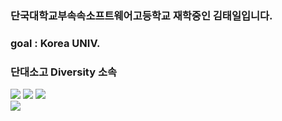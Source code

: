 ### 단국대학교부속속소프트웨어고등학교 재학중인 김태일입니다.
### goal : Korea UNIV.
### 단대소고 Diversity 소속

<a href="https://www.instagram.com/gerrard_taeil._/" target="_blank"><img src="https://img.shields.io/badge/instagram-E4405F?style=flat-square&logo=Instagram&logoColor=white"/></a>
<img src="https://img.shields.io/badge/GLAYTIGER-0000FF?style=flat-square&logo=discord&logoColor=black">
<a href="https://www.youtube.com/channel/UCTikHent_bukHu2muDOQRrw/" target="_blank"><img src="https://img.shields.io/badge/YouTube-FF0000?style=flat-square&logo=YouTube&logoColor=white"/></a>
<br />
<img src="https://s3.ap-northeast-2.amazonaws.com/event-localnaeil/FileData/Article/202104/fcb5b7b3-a72e-4cdd-8d07-0f9675912284.jpg"/>
